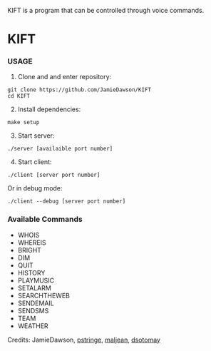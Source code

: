 KIFT is a program that can be controlled through voice commands.

# KIFT
### USAGE


1. Clone and and enter repository:
```
git clone https://github.com/JamieDawson/KIFT
cd KIFT
```

2. Install dependencies:
```
make setup
```

3. Start server:
```
./server [availaible port number]
```

4. Start client:
```
./client [server port number]
```

  Or in debug mode:

```
./client --debug [server port number]
```


### Available Commands

* WHOIS
* WHEREIS
* BRIGHT
* DIM
* QUIT
* HISTORY
* PLAYMUSIC
* SETALARM
* SEARCHTHEWEB
* SENDEMAIL
* SENDSMS
* TEAM
* WEATHER


Credits:
JamieDawson, [pstringe](https://github.com/pstringe), [maljean](https://github.com/Maljean), [dsotomay](https://github.com/dsotomay)
